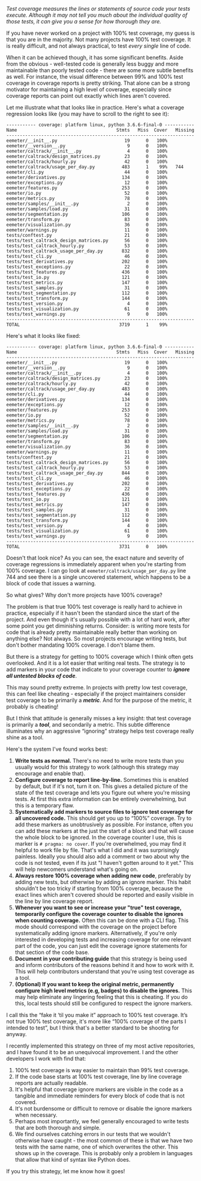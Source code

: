 _Test coverage measures the lines or statements of source code your tests execute. Although it may not tell you much about the individual quality of those tests, it can give you a sense for how thorough they are._

If you have never worked on a project with 100% test coverage, my guess is that you are in the majority. Not many projects have 100% test coverage. It is really difficult, and not always practical, to test _every single_ line of code.

When it can be achieved though, it has some significant benefits. Aside from the obvious - well-tested code is generally less buggy and more maintainable than poorly tested code - there are some more subtle benefits as well. For instance, the visual difference between 99% and 100% test coverage in coverage reports is pretty striking. That alone can be a strong motivator for maintaining a high level of coverage, especially since coverage reports can point out exactly which lines aren't covered.

Let me illustrate what that looks like in practice. Here's what a coverage regression looks like (you may have to scroll to the right to see it):

```
----------- coverage: platform linux, python 3.6.6-final-0 -----------
Name                                     Stmts   Miss  Cover   Missing
----------------------------------------------------------------------
eemeter/__init__.py                         19      0   100%
eemeter/__version__.py                       9      0   100%
eemeter/caltrack/__init__.py                 4      0   100%
eemeter/caltrack/design_matrices.py         23      0   100%
eemeter/caltrack/hourly.py                  42      0   100%
eemeter/caltrack/usage_per_day.py          483      1    99%   744
eemeter/cli.py                              44      0   100%
eemeter/derivatives.py                     134      0   100%
eemeter/exceptions.py                       12      0   100%
eemeter/features.py                        253      0   100%
eemeter/io.py                               52      0   100%
eemeter/metrics.py                          78      0   100%
eemeter/samples/__init__.py                  2      0   100%
eemeter/samples/load.py                     31      0   100%
eemeter/segmentation.py                    106      0   100%
eemeter/transform.py                        83      0   100%
eemeter/visualization.py                    36      0   100%
eemeter/warnings.py                         11      0   100%
tests/conftest.py                           21      0   100%
tests/test_caltrack_design_matrices.py      56      0   100%
tests/test_caltrack_hourly.py               53      0   100%
tests/test_caltrack_usage_per_day.py       832      0   100%
tests/test_cli.py                           46      0   100%
tests/test_derivatives.py                  202      0   100%
tests/test_exceptions.py                    22      0   100%
tests/test_features.py                     436      0   100%
tests/test_io.py                           121      0   100%
tests/test_metrics.py                      147      0   100%
tests/test_samples.py                       31      0   100%
tests/test_segmentation.py                 112      0   100%
tests/test_transform.py                    144      0   100%
tests/test_version.py                        4      0   100%
tests/test_visualization.py                 61      0   100%
tests/test_warnings.py                       9      0   100%
----------------------------------------------------------------------
TOTAL                                     3719      1    99%
```

Here's what it looks like fixed:

```
----------- coverage: platform linux, python 3.6.6-final-0 -----------
Name                                     Stmts   Miss  Cover   Missing
----------------------------------------------------------------------
eemeter/__init__.py                         19      0   100%
eemeter/__version__.py                       9      0   100%
eemeter/caltrack/__init__.py                 4      0   100%
eemeter/caltrack/design_matrices.py         23      0   100%
eemeter/caltrack/hourly.py                  42      0   100%
eemeter/caltrack/usage_per_day.py          483      0   100%
eemeter/cli.py                              44      0   100%
eemeter/derivatives.py                     134      0   100%
eemeter/exceptions.py                       12      0   100%
eemeter/features.py                        253      0   100%
eemeter/io.py                               52      0   100%
eemeter/metrics.py                          78      0   100%
eemeter/samples/__init__.py                  2      0   100%
eemeter/samples/load.py                     31      0   100%
eemeter/segmentation.py                    106      0   100%
eemeter/transform.py                        83      0   100%
eemeter/visualization.py                    36      0   100%
eemeter/warnings.py                         11      0   100%
tests/conftest.py                           21      0   100%
tests/test_caltrack_design_matrices.py      56      0   100%
tests/test_caltrack_hourly.py               53      0   100%
tests/test_caltrack_usage_per_day.py       844      0   100%
tests/test_cli.py                           46      0   100%
tests/test_derivatives.py                  202      0   100%
tests/test_exceptions.py                    22      0   100%
tests/test_features.py                     436      0   100%
tests/test_io.py                           121      0   100%
tests/test_metrics.py                      147      0   100%
tests/test_samples.py                       31      0   100%
tests/test_segmentation.py                 112      0   100%
tests/test_transform.py                    144      0   100%
tests/test_version.py                        4      0   100%
tests/test_visualization.py                 61      0   100%
tests/test_warnings.py                       9      0   100%
----------------------------------------------------------------------
TOTAL                                     3731      0   100%
```

Doesn't that look nice? As you can see, the exact nature and severity of coverage regressions is immediately apparent when you're starting from 100% coverage. I can go look at `eemeter/caltrack/usage_per_day.py` line 744 and see there is a single uncovered statement, which happens to be a block of code that issues a warning.

So what gives? Why don't more projects have 100% coverage?

The problem is that true 100% test coverage is really hard to achieve in practice, especially if it hasn't been the standard since the start of the project. And even though it's usually possible with a lot of hard work, after some point you get diminishing returns. Consider: is writing more tests for code that is already pretty maintainable really better than working on anything else? Not always. So most projects encourage writing tests, but don't bother mandating 100% coverage. I don't blame them.

But there is a strategy for getting to 100% coverage which I think often gets overlooked. And it is a lot easier that writing real tests. The strategy is to add markers in your code that indicate to your coverage counter to **_ignore all untested blocks of code_**.

This may sound pretty extreme. In projects with pretty low test coverage, this can feel like cheating - especially if the project maintainers consider test coverage to be primarily a **_metric_**. And for the purpose of the metric, it probably is cheating!

But I think that attitude is generally misses a key insight: that test coverage is primarily a **_tool_**, and secondarily a metric. This subtle difference illuminates why an aggressive “ignoring” strategy helps test coverage really shine as a tool.

Here's the system I've found works best:

1. **Write tests as normal.** There's no need to write more tests than you usually would for this strategy to work (although this strategy may encourage and enable that).
2. **Configure coverage to report line-by-line.** Sometimes this is enabled by default, but if it's not, turn it on. This gives a detailed picture of the state of the test coverage and lets you figure out where you're missing tests. At first this extra information can be entirely overwhelming, but this is a temporary flaw.
3. **Systematically add markers to source files to ignore test coverage for all uncovered code.** This should get you up to “100%” coverage. Try to add these markers as unobtrusively as possible. For instance, often you can add these markers at the just the start of a block and that will cause the whole block to be ignored. In the coverage counter I use, this is marker is `# pragma: no cover`. If you're overwhelmed, you may find it helpful to work file by file. That's what I did and it was surprisingly painless. Ideally you should also add a comment or two about why the code is not tested, even if its just "I haven't gotten around to it yet." This will help newcomers understand what's going on.
4. **Always restore 100% coverage when adding new code**, preferably by adding new tests, but otherwise by adding an ignore marker. This habit shouldn't be too tricky if starting from 100% coverage, because the exact lines which aren't covered should be reported and easily visible in the line by line coverage report.
5. **Whenever you want to see or increase your "true" test coverage, temporarily configure the coverage counter to disable the ignores when counting coverage.** Often this can be done with a CLI flag. This mode should correspond with the coverage on the project before systematically adding ignore markers. Alternatively, if you're only interested in developing tests and increasing coverage for one relevant part of the code, you can just edit the coverage ignore statements for that section of the code base.
6. **Document in your contributing guide** that this strategy is being used and inform contributors of the reasons behind it and how to work with it. This will help contributors understand that you're using test coverage as a tool.
7. **(Optional) If you want to keep the original metric, permanently configure high level metrics (e.g, badges) to disable the ignores.** This may help eliminate any lingering feeling that this is cheating. If you do this, local tests should still be configured to respect the ignore markers.

I call this the “fake it ‘til you make it” approach to 100% test coverage. It’s not true 100% test coverage, it's more like “100% coverage of the parts I intended to test”, but I think that's a better standard to be shooting for anyway.

I recently implemented this strategy on three of my most active repositories, and I have found it to be an unequivocal improvement. I and the other developers I work with find that:

1. 100% test coverage is way easier to maintain than 99% test coverage.
2. If the code base starts at 100% test coverage, line by line coverage reports are actually readable.
3. It's helpful that coverage ignore markers are visible in the code as a tangible and immediate reminders for every block of code that is not covered.
4. It's not burdensome or difficult to remove or disable the ignore markers when necessary.
5. Perhaps most importantly, we feel generally encouraged to write tests that are both thorough and simple.
6. We find ourselves catching errors in our tests that we wouldn't  otherwise have caught - the most common of these is that we have two tests with the same name, one of which overwrites the other. This shows up in the coverage. This is probably only a problem in languages that allow that kind of syntax like Python does.

If you try this strategy, let me know how it goes!
